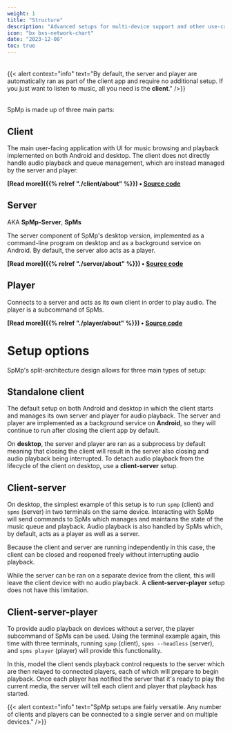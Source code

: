 ```yaml
---
weight: 1
title: "Structure"
description: "Advanced setups for multi-device support and other use-cases"
icon: "bx bxs-network-chart"
date: "2023-12-08"
toc: true
---
```


######

{{< alert context="info" text="By default, the server and player are automatically ran as part of the client app and require no additional setup. If you just want to listen to music, all you need is the **client**." />}}

######

SpMp is made up of three main parts:

## Client

The main user-facing application with UI for music browsing and playback implemented on both Android and desktop. The client does not directly handle audio playback and queue management, which are instead managed by the server and player.

**[Read more]({{% relref "./client/about" %}}) • [Source code](https://github.com/toasterofbread/spmp)**

## Server
AKA **SpMp-Server**, **SpMs**

The server component of SpMp's desktop version, implemented as a command-line program on desktop and as a background service on Android. By default, the server also acts as a player.

**[Read more]({{% relref "./server/about" %}}) • [Source code](https://github.com/toasterofbread/spmp-server)**

## Player

Connects to a server and acts as its own client in order to play audio. The player is a subcommand of SpMs.

**[Read more]({{% relref "./player/about" %}}) • [Source code](https://github.com/toasterofbread/spmp-server/tree/main/src/nativeMain/kotlin/spms/player)**

######

# Setup options

SpMp's split-architecture design allows for three main types of setup:

## Standalone client

The default setup on both Android and desktop in which the client starts and manages its own server and player for audio playback.
The server and player are implemented as a background service on **Android**, so they will continue to run after closing the client app by default.

On **desktop**, the server and player are ran as a subprocess by default meaning that closing the client will result in the server also closing and audio playback being interrupted. To detach audio playback from the lifecycle of the client on desktop, use a **client-server** setup.

## Client-server

On desktop, the simplest example of this setup is to run `spmp` (client) and `spms` (server) in two terminals on the same device. Interacting with SpMp will send commands to SpMs which manages and maintains the state of the music queue and playback. Audio playback is also handled by SpMs which, by default, acts as a player as well as a server.

Because the client and server are running independently in this case, the client can be closed and reopened freely without interrupting audio playback.

While the server can be ran on a separate device from the client, this will leave the client device with no audio playback. A **client-server-player** setup does not have this limitation.

## Client-server-player

To provide audio playback on devices without a server, the player subcommand of SpMs can be used. Using the terminal example again, this time with three terminals, running `spmp` (client), `spms --headless` (server), and `spms player` (player) will provide this functionality.

In this, model the client sends playback control requests to the server which are then relayed to connected players, each of which will prepare to begin playback. Once each player has notified the server that it's ready to play the current media, the server will tell each client and player that playback has started.

{{< alert context="info" text="SpMp setups are fairly versatile. Any number of clients and players can be connected to a single server and on multiple devices." />}}
